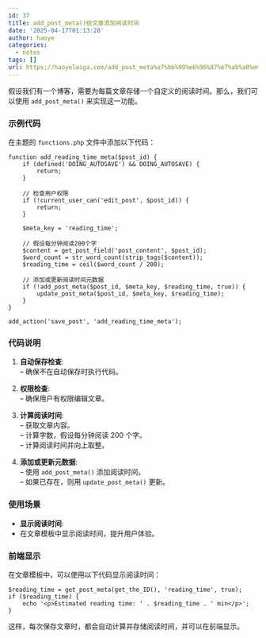 ```yaml
---
id: 37
title: add_post_meta()给文章添加阅读时间
date: '2025-04-17T01:13:28'
author: haoye
categories:
  - notes
tags: []
url: https://haoyelaiga.com/add_post_meta%e7%bb%99%e6%96%87%e7%ab%a0%e6%b7%bb%e5%8a%a0%e9%98%85%e8%af%bb%e6%97%b6%e9%97%b4/
---
```


假设我们有一个博客，需要为每篇文章存储一个自定义的阅读时间。那么，我们可以使用 `add_post_meta()` 来实现这一功能。

### 示例代码

在主题的 `functions.php` 文件中添加以下代码：

```
function add_reading_time_meta($post_id) {
    if (defined('DOING_AUTOSAVE') && DOING_AUTOSAVE) {
        return;
    }

    // 检查用户权限
    if (!current_user_can('edit_post', $post_id)) {
        return;
    }

    $meta_key = 'reading_time';

    // 假设每分钟阅读200个字
    $content = get_post_field('post_content', $post_id);
    $word_count = str_word_count(strip_tags($content));
    $reading_time = ceil($word_count / 200);

    // 添加或更新阅读时间元数据
    if (!add_post_meta($post_id, $meta_key, $reading_time, true)) {
        update_post_meta($post_id, $meta_key, $reading_time);
    }
}

add_action('save_post', 'add_reading_time_meta');
```

### 代码说明

1. **自动保存检查**:\
   – 确保不在自动保存时执行代码。

2. **权限检查**:\
   – 确保用户有权限编辑文章。

3. **计算阅读时间**:\
   – 获取文章内容。\
   – 计算字数，假设每分钟阅读 200 个字。\
   – 计算阅读时间并向上取整。

4. **添加或更新元数据**:\
   – 使用 `add_post_meta()` 添加阅读时间。\
   – 如果已存在，则用 `update_post_meta()` 更新。

### 使用场景

- **显示阅读时间**:
- 在文章模板中显示阅读时间，提升用户体验。

### 前端显示

在文章模板中，可以使用以下代码显示阅读时间：

```
$reading_time = get_post_meta(get_the_ID(), 'reading_time', true);
if ($reading_time) {
    echo '<p>Estimated reading time: ' . $reading_time . ' min</p>';
}
```

这样，每次保存文章时，都会自动计算并存储阅读时间，并可以在前端显示。
